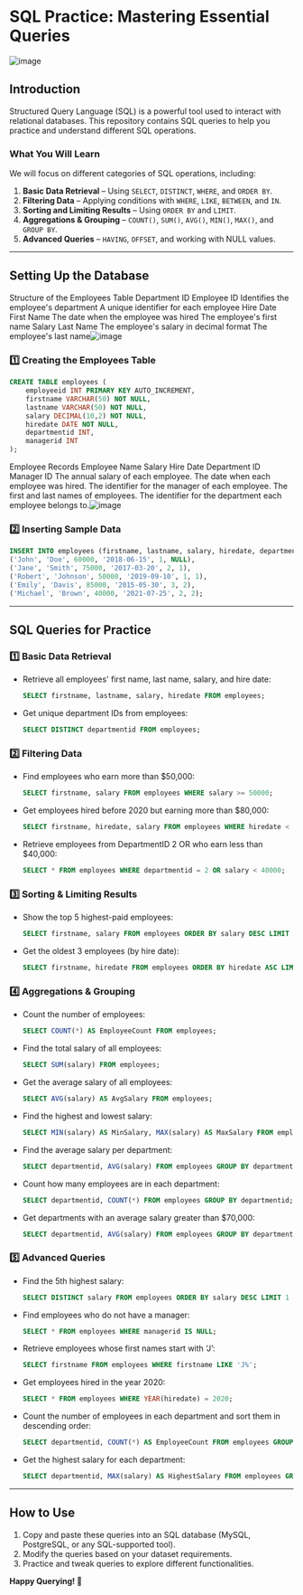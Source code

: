# SQL Practice: Mastering Essential Queries

![image](https://github.com/user-attachments/assets/d5640315-4cc1-4377-802c-2e665721445b)

## Introduction
Structured Query Language (SQL) is a powerful tool used to interact with relational databases. This repository contains SQL queries to help you practice and understand different SQL operations. 

### **What You Will Learn**
We will focus on different categories of SQL operations, including:
1. **Basic Data Retrieval** – Using `SELECT`, `DISTINCT`, `WHERE`, and `ORDER BY`.
2. **Filtering Data** – Applying conditions with `WHERE`, `LIKE`, `BETWEEN`, and `IN`.
3. **Sorting and Limiting Results** – Using `ORDER BY` and `LIMIT`.
4. **Aggregations & Grouping** – `COUNT()`, `SUM()`, `AVG()`, `MIN()`, `MAX()`, and `GROUP BY`.
5. **Advanced Queries** – `HAVING`, `OFFSET`, and working with NULL values.

---

## **Setting Up the Database**

Structure of the Employees Table
Department ID
Employee ID
Identifies the employee's department
A unique identifier for each employee
Hire Date
First Name
The date when the employee was hired
The employee's first name
Salary
Last Name
The employee's salary in decimal format
The employee's last name![image](https://github.com/user-attachments/assets/ecf3a304-14a7-43b4-9eeb-a480f49253ff)


### **1️⃣ Creating the Employees Table**
```sql
CREATE TABLE employees (
    employeeid INT PRIMARY KEY AUTO_INCREMENT,
    firstname VARCHAR(50) NOT NULL,
    lastname VARCHAR(50) NOT NULL,
    salary DECIMAL(10,2) NOT NULL,
    hiredate DATE NOT NULL,
    departmentid INT,
    managerid INT
);
```
Employee Records
Employee Name
Salary
Hire Date
Department ID
Manager ID
The annual salary of each employee.
The date when each employee was hired.
The identifier for the manager of each employee.
The first and last names of employees.
The identifier for the department each employee belongs to.![image](https://github.com/user-attachments/assets/0d707e41-eb33-4fd3-978e-32509c6a8d38)


### **2️⃣ Inserting Sample Data**
```sql
INSERT INTO employees (firstname, lastname, salary, hiredate, departmentid, managerid) VALUES
('John', 'Doe', 60000, '2018-06-15', 1, NULL),
('Jane', 'Smith', 75000, '2017-03-20', 2, 1),
('Robert', 'Johnson', 50000, '2019-09-10', 1, 1),
('Emily', 'Davis', 85000, '2015-05-30', 3, 2),
('Michael', 'Brown', 40000, '2021-07-25', 2, 2);
```

---

## **SQL Queries for Practice**

### **1️⃣ Basic Data Retrieval**
- Retrieve all employees' first name, last name, salary, and hire date:
  ```sql
  SELECT firstname, lastname, salary, hiredate FROM employees;
  ```
- Get unique department IDs from employees:
  ```sql
  SELECT DISTINCT departmentid FROM employees;
  ```

### **2️⃣ Filtering Data**
- Find employees who earn more than $50,000:
  ```sql
  SELECT firstname, salary FROM employees WHERE salary >= 50000;
  ```
- Get employees hired before 2020 but earning more than $80,000:
  ```sql
  SELECT firstname, hiredate, salary FROM employees WHERE hiredate < '2020-01-01' AND salary > 80000;
  ```
- Retrieve employees from DepartmentID 2 OR who earn less than $40,000:
  ```sql
  SELECT * FROM employees WHERE departmentid = 2 OR salary < 40000;
  ```

### **3️⃣ Sorting & Limiting Results**
- Show the top 5 highest-paid employees:
  ```sql
  SELECT firstname, salary FROM employees ORDER BY salary DESC LIMIT 5;
  ```
- Get the oldest 3 employees (by hire date):
  ```sql
  SELECT firstname, hiredate FROM employees ORDER BY hiredate ASC LIMIT 3;
  ```

### **4️⃣ Aggregations & Grouping**
- Count the number of employees:
  ```sql
  SELECT COUNT(*) AS EmployeeCount FROM employees;
  ```
- Find the total salary of all employees:
  ```sql
  SELECT SUM(salary) FROM employees;
  ```
- Get the average salary of all employees:
  ```sql
  SELECT AVG(salary) AS AvgSalary FROM employees;
  ```
- Find the highest and lowest salary:
  ```sql
  SELECT MIN(salary) AS MinSalary, MAX(salary) AS MaxSalary FROM employees;
  ```
- Find the average salary per department:
  ```sql
  SELECT departmentid, AVG(salary) FROM employees GROUP BY departmentid;
  ```
- Count how many employees are in each department:
  ```sql
  SELECT departmentid, COUNT(*) FROM employees GROUP BY departmentid;
  ```
- Get departments with an average salary greater than $70,000:
  ```sql
  SELECT departmentid, AVG(salary) FROM employees GROUP BY departmentid HAVING AVG(salary) > 70000;
  ```

### **5️⃣ Advanced Queries**
- Find the 5th highest salary:
  ```sql
  SELECT DISTINCT salary FROM employees ORDER BY salary DESC LIMIT 1 OFFSET 4;
  ```
- Find employees who do not have a manager:
  ```sql
  SELECT * FROM employees WHERE managerid IS NULL;
  ```
- Retrieve employees whose first names start with ‘J’:
  ```sql
  SELECT firstname FROM employees WHERE firstname LIKE 'J%';
  ```
- Get employees hired in the year 2020:
  ```sql
  SELECT * FROM employees WHERE YEAR(hiredate) = 2020;
  ```
- Count the number of employees in each department and sort them in descending order:
  ```sql
  SELECT departmentid, COUNT(*) AS EmployeeCount FROM employees GROUP BY departmentid ORDER BY EmployeeCount DESC;
  ```
- Get the highest salary for each department:
  ```sql
  SELECT departmentid, MAX(salary) AS HighestSalary FROM employees GROUP BY departmentid;
  ```

---

## **How to Use**
1. Copy and paste these queries into an SQL database (MySQL, PostgreSQL, or any SQL-supported tool).
2. Modify the queries based on your dataset requirements.
3. Practice and tweak queries to explore different functionalities.

**Happy Querying! 🚀**
